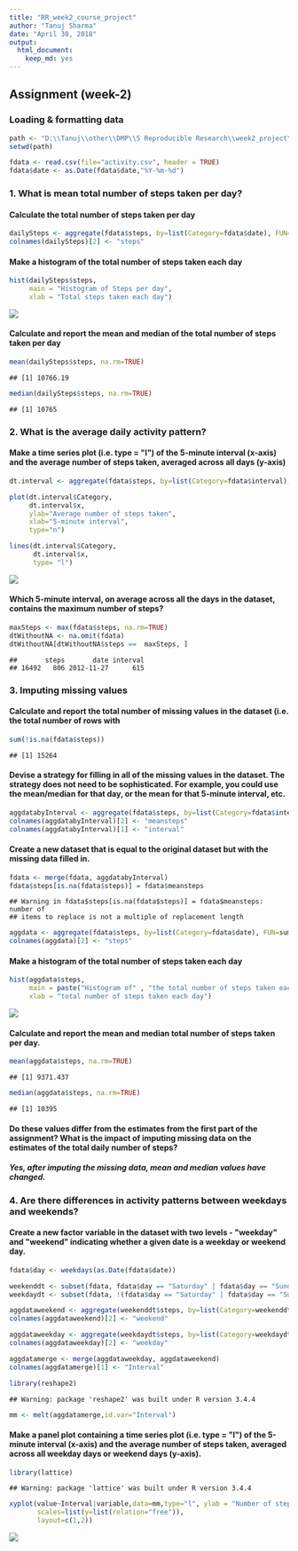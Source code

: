 ```yaml
---
title: "RR_week2_course_project"
author: "Tanuj Sharma"
date: "April 30, 2018"
output: 
  html_document: 
    keep_md: yes
---
```




## Assignment (week-2)

### Loading & formatting data


```r
path <- "D:\\Tanuj\\other\\DMP\\5 Reproducible Research\\week2_project\\repdata_data_activity"
setwd(path)

fdata <- read.csv(file="activity.csv", header = TRUE)
fdata$date <- as.Date(fdata$date,"%Y-%m-%d")
```

### 1. What is mean total number of steps taken per day?

#### Calculate the total number of steps taken per day


```r
dailySteps <- aggregate(fdata$steps, by=list(Category=fdata$date), FUN=sum)
colnames(dailySteps)[2] <- "steps"
```
#### Make a histogram of the total number of steps taken each day

```r
hist(dailySteps$steps, 
     main = "Histogram of Steps per day", 
     xlab = "Total steps taken each day")
```

![](PA1_template_files/figure-html/unnamed-chunk-2-1.png)<!-- -->


#### Calculate and report the mean and median of the total number of steps taken per day

```r
mean(dailySteps$steps, na.rm=TRUE)
```

```
## [1] 10766.19
```

```r
median(dailySteps$steps, na.rm=TRUE)
```

```
## [1] 10765
```


### 2. What is the average daily activity pattern?

#### Make a time series plot (i.e. type = "l") of the 5-minute interval (x-axis) and the average number of steps taken, averaged across all days (y-axis)


```r
dt.interval <- aggregate(fdata$steps, by=list(Category=fdata$interval), FUN=mean, na.rm=TRUE)

plot(dt.interval$Category, 
     dt.interval$x, 
     ylab="Average number of steps taken", 
     xlab="5-minute interval", 
     type="n")

lines(dt.interval$Category, 
      dt.interval$x, 
      type= "l")
```

![](PA1_template_files/figure-html/unnamed-chunk-3-1.png)<!-- -->

#### Which 5-minute interval, on average across all the days in the dataset, contains the maximum number of steps?


```r
maxSteps <- max(fdata$steps, na.rm=TRUE)
dtWithoutNA <- na.omit(fdata)
dtWithoutNA[dtWithoutNA$steps ==  maxSteps, ]
```

```
##       steps       date interval
## 16492   806 2012-11-27      615
```


### 3. Imputing missing values

#### Calculate and report the total number of missing values in the dataset (i.e. the total number of rows with 

```r
sum(!is.na(fdata$steps))
```

```
## [1] 15264
```

#### Devise a strategy for filling in all of the missing values in the dataset. The strategy does not need to be sophisticated. For example, you could use the mean/median for that day, or the mean for that 5-minute interval, etc.

```r
aggdatabyInterval <- aggregate(fdata$steps, by=list(Category=fdata$interval), FUN=mean, na.rm=TRUE)
colnames(aggdatabyInterval)[2] <- "meansteps"
colnames(aggdatabyInterval)[1] <- "interval"
```

#### Create a new dataset that is equal to the original dataset but with the missing data filled in.


```r
fdata <- merge(fdata, aggdatabyInterval)
fdata$steps[is.na(fdata$steps)] = fdata$meansteps
```

```
## Warning in fdata$steps[is.na(fdata$steps)] = fdata$meansteps: number of
## items to replace is not a multiple of replacement length
```

```r
aggdata <- aggregate(fdata$steps, by=list(Category=fdata$date), FUN=sum)
colnames(aggdata)[2] <- "steps"
```

#### Make a histogram of the total number of steps taken each day

```r
hist(aggdata$steps, 
     main = paste("Histogram of" , "the total number of steps taken each day"), 
     xlab = "total number of steps taken each day")
```

![](PA1_template_files/figure-html/unnamed-chunk-8-1.png)<!-- -->

#### Calculate and report the mean and median total number of steps taken per day.

```r
mean(aggdata$steps, na.rm=TRUE)
```

```
## [1] 9371.437
```


```r
median(aggdata$steps, na.rm=TRUE)
```

```
## [1] 10395
```

#### Do these values differ from the estimates from the first part of the assignment? What is the impact of imputing missing data on the estimates of the total daily number of steps?

##### Yes, after imputing the missing data, mean and median values have changed.

### 4. Are there differences in activity patterns between weekdays and weekends?

#### Create a new factor variable in the dataset with two levels - "weekday" and "weekend" indicating whether a given date is a weekday or weekend day.


```r
fdata$day <- weekdays(as.Date(fdata$date))

weekenddt <- subset(fdata, fdata$day == "Saturday" | fdata$day == "Sunday")
weekdaydt <- subset(fdata, !(fdata$day == "Saturday" | fdata$day == "Sunday"))

aggdataweekend <- aggregate(weekenddt$steps, by=list(Category=weekenddt$interval), FUN=mean, na.rm=TRUE)
colnames(aggdataweekend)[2] <- "weekend"

aggdataweekday <- aggregate(weekdaydt$steps, by=list(Category=weekdaydt$interval), FUN=mean, na.rm=TRUE)
colnames(aggdataweekday)[2] <- "weekday"

aggdatamerge <- merge(aggdataweekday, aggdataweekend)
colnames(aggdatamerge)[1] <- "Interval"

library(reshape2)
```

```
## Warning: package 'reshape2' was built under R version 3.4.4
```

```r
mm <- melt(aggdatamerge,id.var="Interval")
```

#### Make a panel plot containing a time series plot (i.e. type = "l") of the 5-minute interval (x-axis) and the average number of steps taken, averaged across all weekday days or weekend days (y-axis).

```r
library(lattice)
```

```
## Warning: package 'lattice' was built under R version 3.4.4
```

```r
xyplot(value~Interval|variable,data=mm,type="l", ylab = "Number of steps", 
       scales=list(y=list(relation="free")),
       layout=c(1,2))
```

![](PA1_template_files/figure-html/unnamed-chunk-12-1.png)<!-- -->

